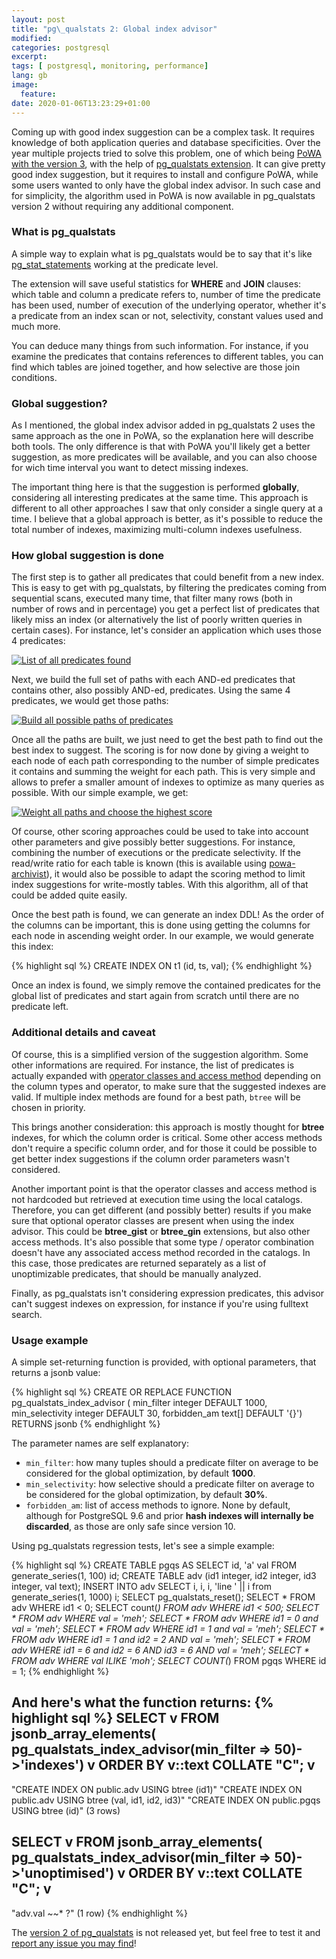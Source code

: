 ```yaml
---
layout: post
title: "pg\_qualstats 2: Global index advisor"
modified:
categories: postgresql
excerpt:
tags: [ postgresql, monitoring, performance]
lang: gb
image:
  feature:
date: 2020-01-06T13:23:29+01:00
---
```


Coming up with good index suggestion can be a complex task.  It requires
knowledge of both application queries and database specificities.  Over the
year multiple projects tried to solve this problem, one of which being [PoWA
with the version 3](https://powa.readthedocs.io/), with the help of
[pg_qualstats
extension](https://powa.readthedocs.io/en/latest/components/stats_extensions/pg_qualstats.html).
It can give pretty good index suggestion, but it requires to install and
configure PoWA, while some users wanted to only have the global index advisor.
In such case and for simplicity, the algorithm used in PoWA is now available in
pg\_qualstats version 2 without requiring any additional component.

### What is pg\_qualstats

A simple way to explain what is pg\_qualstats would be to say that it's like
[pg_stat_statements](https://www.postgresql.org/docs/current/pgstatstatements.html)
working at the predicate level.

The extension will save useful statistics for **WHERE** and **JOIN** clauses:
which table and column a predicate refers to, number of time the predicate has
been used, number of execution of the underlying operator, whether it's a
predicate from an index scan or not, selectivity, constant values used and much
more.

You can deduce many things from such information.  For instance, if you examine
the predicates that contains references to different tables, you can find which
tables are joined together, and how selective are those join conditions.

### Global suggestion?

As I mentioned, the global index advisor added in pg\_qualstats 2 uses the same
approach as the one in PoWA, so the explanation here will describe both tools.
The only difference is that with PoWA you'll likely get a better suggestion, as
more predicates will be available, and you can also choose for wich time
interval you want to detect missing indexes.

The important thing here is that the suggestion is performed **globally**,
considering all interesting predicates at the same time.  This approach is
different to all other approaches I saw that only consider a single query at a
time.  I believe that a global approach is better, as it's possible to reduce
the total number of indexes, maximizing multi-column indexes usefulness.

### How global suggestion is done

The first step is to gather all predicates that could benefit from a new index.
This is easy to get with pg\_qualstats, by filtering the predicates coming from
sequential scans, executed many time, that filter many rows (both in number of
rows and in percentage) you get a perfect list of predicates that likely miss
an index (or alternatively the list of poorly written queries in certain
cases).  For instance, let's consider an application which uses those 4
predicates:

[![List of all predicates
found](/images/global_advisor_1_quals.png)](/images/global_advisor_1_quals.png)


Next, we build the full set of paths with each AND-ed predicates that contains
other, also possibly AND-ed, predicates.  Using the same 4 predicates, we would
get those paths:

[![Build all possible paths of
predicates](/images/global_advisor_2_graphs.png)](/images/global_advisor_2_graphs.png)


Once all the paths are built, we just need to get the best path to find out the
best index to suggest.  The scoring is for now done by giving a weight to each
node of each path corresponding to the number of simple predicates it contains
and summing the weight for each path.  This is very simple and allows to prefer
a smaller amount of indexes to optimize as many queries as possible.  With our
simple example, we get:

[![Weight all paths and choose the highest
score](/images/global_advisor_3_weighted.png)](/images/global_advisor_3_weighted.png)


Of course, other scoring approaches could be used to take into account other
parameters and give possibly better suggestions.  For instance, combining the
number of executions or the predicate selectivity.  If the read/write ratio for
each table is known (this is available using
[powa-archivist](https://github.com/powa-team/powa-archivist)), it would also
be possible to adapt the scoring method to limit index suggestions for
write-mostly tables.  With this algorithm, all of that could be added quite
easily.

Once the best path is found, we can generate an index DDL!  As the order of the
columns can be important, this is done using getting the columns for each node
in ascending weight order.  In our example, we would generate this index:

{% highlight sql %}
CREATE INDEX ON t1 (id, ts, val);
{% endhighlight %}

Once an index is found, we simply remove the contained predicates for the
global list of predicates and start again from scratch until there are no
predicate left.

### Additional details and caveat

Of course, this is a simplified version of the suggestion algorithm.  Some
other informations are required.  For instance, the list of predicates is
actually expanded with [operator classes and access
method](https://www.postgresql.org/docs/current/indexes-opclass.html) depending
on the column types and operator, to make sure that the suggested indexes are
valid.  If multiple index methods are found for a best path, `btree` will be
chosen in priority.

This brings another consideration: this approach is mostly thought for
**btree** indexes, for which the column order is critical.  Some other access
methods don't require a specific column order, and for those it could be
possible to get better index suggestions if the column order parameters wasn't
considered.

Another important point is that the operator classes and access method is not
hardcoded but retrieved at execution time using the local catalogs.  Therefore,
you can get different (and possibly better) results if you make sure that
optional operator classes are present when using the index advisor.  This could
be **btree_gist** or **btree_gin** extensions, but also other access methods.
It's also possible that some type / operator combination doesn't have any
associated access method recorded in the catalogs.  In this case, those
predicates are returned separately as a list of unoptimizable predicates, that
should be manually analyzed.

Finally, as pg\_qualstats isn't considering expression predicates, this advisor
can't suggest indexes on expression, for instance if you're using fulltext
search.

### Usage example

A simple set-returning function is provided, with optional parameters, that
returns a jsonb value:

{% highlight sql %}
CREATE OR REPLACE FUNCTION pg_qualstats_index_advisor (
    min_filter integer DEFAULT 1000,
    min_selectivity integer DEFAULT 30,
    forbidden_am text[] DEFAULT '{}')
    RETURNS jsonb
{% endhighlight %}

The parameter names are self explanatory:

  * `min_filter`: how many tuples should a predicate filter on average to be
    considered for the global optimization, by default **1000**.
  * `min_selectivity`: how selective should a predicate filter on average to be
    considered for the global optimization, by default **30%**.
  * `forbidden_am`: list of access methods to ignore.  None by default,
    although for PostgreSQL 9.6 and prior **hash indexes will internally be
    discarded**, as those are only safe since version 10.

Using pg\_qualstats regression tests, let's see a simple example:

{% highlight sql %}
CREATE TABLE pgqs AS SELECT id, 'a' val FROM generate_series(1, 100) id;
CREATE TABLE adv (id1 integer, id2 integer, id3 integer, val text);
INSERT INTO adv SELECT i, i, i, 'line ' || i from generate_series(1, 1000) i;
SELECT pg_qualstats_reset();
SELECT * FROM adv WHERE id1 < 0;
SELECT count(*) FROM adv WHERE id1 < 500;
SELECT * FROM adv WHERE val = 'meh';
SELECT * FROM adv WHERE id1 = 0 and val = 'meh';
SELECT * FROM adv WHERE id1 = 1 and val = 'meh';
SELECT * FROM adv WHERE id1 = 1 and id2 = 2 AND val = 'meh';
SELECT * FROM adv WHERE id1 = 6 and id2 = 6 AND id3 = 6 AND val = 'meh';
SELECT * FROM adv WHERE val ILIKE 'moh';
SELECT COUNT(*) FROM pgqs WHERE id = 1;
{% endhighlight %}

And here's what the function returns:
{% highlight sql %}
SELECT v
  FROM jsonb_array_elements(
    pg_qualstats_index_advisor(min_filter => 50)->'indexes') v
  ORDER BY v::text COLLATE "C";
                               v
---------------------------------------------------------------
 "CREATE INDEX ON public.adv USING btree (id1)"
 "CREATE INDEX ON public.adv USING btree (val, id1, id2, id3)"
 "CREATE INDEX ON public.pgqs USING btree (id)"
(3 rows)

SELECT v
  FROM jsonb_array_elements(
    pg_qualstats_index_advisor(min_filter => 50)->'unoptimised') v
  ORDER BY v::text COLLATE "C";
        v
-----------------
 "adv.val ~~* ?"
(1 row)
{% endhighlight %}

The [version 2 of pg_qualstats](https://github.com/powa-team/pg_qualstats/) is
not released yet, but feel free to test it and [report any issue you may
find](https://github.com/powa-team/pg_qualstats/issues)!
